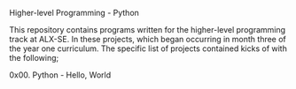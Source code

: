 Higher-level Programming - Python

This repository contains programs written for the higher-level programming track at ALX-SE. In these projects, which began occurring in month three of the year one curriculum. The specific list of projects contained kicks of with the following;

0x00. Python - Hello, World
